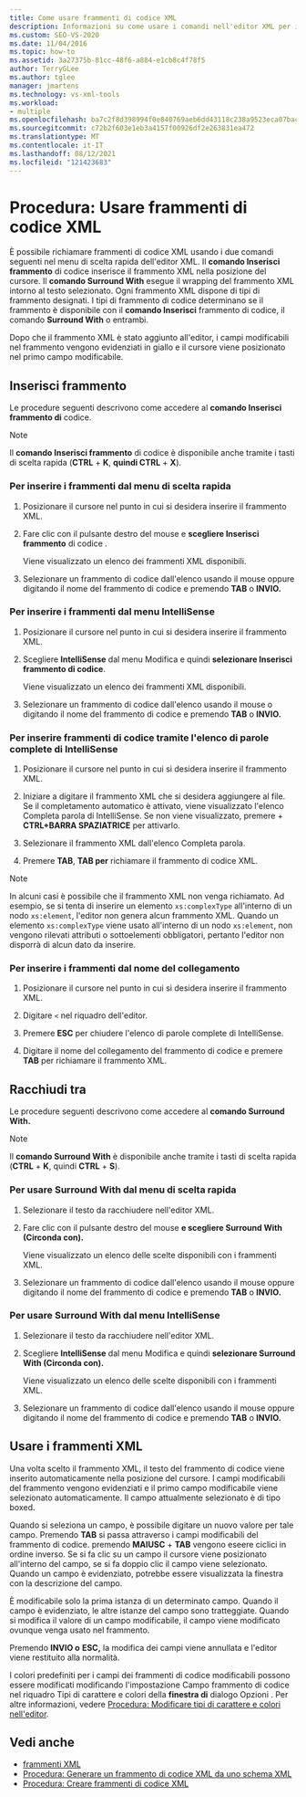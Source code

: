 ```yaml
---
title: Come usare frammenti di codice XML
description: Informazioni su come usare i comandi nell'editor XML per inserire frammenti di codice XML o per eseguire il wrapping di un frammento XML intorno al testo selezionato.
ms.custom: SEO-VS-2020
ms.date: 11/04/2016
ms.topic: how-to
ms.assetid: 3a27375b-81cc-48f6-a884-e1cb8c4f78f5
author: TerryGLee
ms.author: tglee
manager: jmartens
ms.technology: vs-xml-tools
ms.workload:
- multiple
ms.openlocfilehash: ba7c2f8d398994f0e840769aeb6dd43118c238a9523eca07bac661037b472ff5
ms.sourcegitcommit: c72b2f603e1eb3a4157f00926df2e263831ea472
ms.translationtype: MT
ms.contentlocale: it-IT
ms.lasthandoff: 08/12/2021
ms.locfileid: "121423683"
---
```

# <a name="how-to-use-xml-snippets"></a>Procedura: Usare frammenti di codice XML

È possibile richiamare frammenti di codice XML usando i due comandi seguenti nel menu di scelta rapida dell'editor XML. Il **comando Inserisci frammento** di codice inserisce il frammento XML nella posizione del cursore. Il **comando Surround With** esegue il wrapping del frammento XML intorno al testo selezionato. Ogni frammento XML dispone di tipi di frammento designati. I tipi di frammento di codice determinano se il frammento è disponibile con il **comando Inserisci** frammento di codice, il comando **Surround With** o entrambi.

Dopo che il frammento XML è stato aggiunto all'editor, i campi modificabili nel frammento vengono evidenziati in giallo e il cursore viene posizionato nel primo campo modificabile.

## <a name="insert-snippet"></a>Inserisci frammento

Le procedure seguenti descrivono come accedere al **comando Inserisci frammento di** codice.

> [!NOTE]
> Il **comando Inserisci frammento** di codice è disponibile anche tramite i tasti di scelta rapida (**CTRL** + **K**, **quindi CTRL** + **X**).

### <a name="to-insert-snippets-from-the-shortcut-menu"></a>Per inserire i frammenti dal menu di scelta rapida

1. Posizionare il cursore nel punto in cui si desidera inserire il frammento XML.

2. Fare clic con il pulsante destro del mouse e **scegliere Inserisci frammento** di codice .

   Viene visualizzato un elenco dei frammenti XML disponibili.

3. Selezionare un frammento di codice dall'elenco usando il mouse oppure digitando il nome del frammento di codice e premendo **TAB** o **INVIO.**

### <a name="to-insert-snippets-using-the-intellisense-menu"></a>Per inserire i frammenti dal menu IntelliSense

1. Posizionare il cursore nel punto in cui si desidera inserire il frammento XML.

2. Scegliere  **IntelliSense** dal menu Modifica e quindi **selezionare Inserisci frammento di codice**.

   Viene visualizzato un elenco dei frammenti XML disponibili.

3. Selezionare un frammento di codice dall'elenco usando il mouse o digitando il nome del frammento di codice e premendo **TAB** o **INVIO.**

### <a name="to-insert-snippets-through-the-intellisense-complete-word-list"></a>Per inserire frammenti di codice tramite l'elenco di parole complete di IntelliSense

1. Posizionare il cursore nel punto in cui si desidera inserire il frammento XML.

2. Iniziare a digitare il frammento XML che si desidera aggiungere al file. Se il completamento automatico è attivato, viene visualizzato l'elenco Completa parola di IntelliSense. Se non viene visualizzato, premere  + **CTRL+BARRA SPAZIATRICE** per attivarlo.

3. Selezionare il frammento XML dall'elenco Completa parola.

4. Premere **TAB**, **TAB per** richiamare il frammento di codice XML.

> [!NOTE]
> In alcuni casi è possibile che il frammento XML non venga richiamato. Ad esempio, se si tenta di inserire un elemento `xs:complexType` all'interno di un nodo `xs:element`, l'editor non genera alcun frammento XML. Quando un elemento `xs:complexType` viene usato all'interno di un nodo `xs:element`, non vengono rilevati attributi o sottoelementi obbligatori, pertanto l'editor non disporrà di alcun dato da inserire.

### <a name="to-insert-snippets-using-the-shortcut-name"></a>Per inserire i frammenti dal nome del collegamento

1. Posizionare il cursore nel punto in cui si desidera inserire il frammento XML.

2. Digitare `<` nel riquadro dell'editor.

3. Premere **ESC** per chiudere l'elenco di parole complete di IntelliSense.

4. Digitare il nome del collegamento del frammento di codice e premere **TAB** per richiamare il frammento XML.

## <a name="surround-with"></a>Racchiudi tra

Le procedure seguenti descrivono come accedere al **comando Surround With.**

> [!NOTE]
> Il **comando Surround With** è disponibile anche tramite i tasti di scelta rapida (**CTRL** + **K**, quindi **CTRL** + **S**).

### <a name="to-use-surround-with-from-the-context-menu"></a>Per usare Surround With dal menu di scelta rapida

1. Selezionare il testo da racchiudere nell'editor XML.

2. Fare clic con il pulsante destro del mouse **e scegliere Surround With (Circonda con).**

   Viene visualizzato un elenco delle scelte disponibili con i frammenti XML.

3. Selezionare un frammento di codice dall'elenco usando il mouse oppure digitando il nome del frammento di codice e premendo **TAB** o **INVIO.**

### <a name="to-use-surround-with-from-the-intellisense-menu"></a>Per usare Surround With dal menu IntelliSense

1. Selezionare il testo da racchiudere nell'editor XML.

2. Scegliere  **IntelliSense** dal menu Modifica e quindi **selezionare Surround With (Circonda con).**

   Viene visualizzato un elenco delle scelte disponibili con i frammenti XML.

3. Selezionare un frammento di codice dall'elenco usando il mouse oppure digitando il nome del frammento di codice e premendo **TAB** o **INVIO.**

## <a name="use-xml-snippets"></a>Usare i frammenti XML

Una volta scelto il frammento XML, il testo del frammento di codice viene inserito automaticamente nella posizione del cursore. I campi modificabili del frammento vengono evidenziati e il primo campo modificabile viene selezionato automaticamente. Il campo attualmente selezionato è di tipo boxed.

Quando si seleziona un campo, è possibile digitare un nuovo valore per tale campo. Premendo **TAB** si passa attraverso i campi modificabili del frammento di codice. premendo **MAIUSC** + **TAB** vengono eseere ciclici in ordine inverso. Se si fa clic su un campo il cursore viene posizionato all'interno del campo, se si fa doppio clic il campo viene selezionato. Quando un campo è evidenziato, potrebbe essere visualizzata la finestra con la descrizione del campo.

È modificabile solo la prima istanza di un determinato campo. Quando il campo è evidenziato, le altre istanze del campo sono tratteggiate. Quando si modifica il valore di un campo modificabile, il campo viene modificato ovunque venga usato nel frammento.

Premendo **INVIO o** **ESC,** la modifica dei campi viene annullata e l'editor viene restituito alla normalità.

I colori predefiniti per i campi dei frammenti  di codice modificabili possono essere modificati modificando l'impostazione Campo frammento di codice nel riquadro Tipi di carattere e colori della **finestra di** dialogo Opzioni .  Per altre informazioni, vedere [Procedura: Modificare tipi di carattere e colori nell'editor](../ide/reference/how-to-change-fonts-and-colors-in-the-editor.md).

## <a name="see-also"></a>Vedi anche

- [frammenti XML](../xml-tools/xml-snippets.md)
- [Procedura: Generare un frammento di codice XML da uno schema XML](../xml-tools/how-to-generate-an-xml-snippet-from-an-xml-schema.md)
- [Procedura: Creare frammenti di codice XML](../xml-tools/how-to-create-xml-snippets.md)
